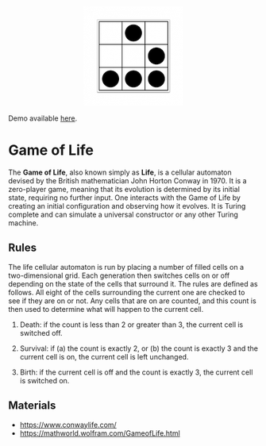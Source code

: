 <p align="center">
  <a href="https://borzecki.github.io/react-life/"><img src="public/glider.png" alt="Glider logo"/></a>
</p>

Demo available [here](https://borzecki.github.io/react-life/).

# Game of Life

The **Game of Life**, also known simply as **Life**, is a cellular automaton devised by the British mathematician John Horton Conway in 1970. It is a zero-player game, meaning that its evolution is determined by its initial state, requiring no further input. One interacts with the Game of Life by creating an initial configuration and observing how it evolves. It is Turing complete and can simulate a universal constructor or any other Turing machine.

## Rules

The life cellular automaton is run by placing a number of filled cells on a two-dimensional grid. Each generation then switches cells on or off depending on the state of the cells that surround it. The rules are defined as follows. All eight of the cells surrounding the current one are checked to see if they are on or not. Any cells that are on are counted, and this count is then used to determine what will happen to the current cell.

1. Death: if the count is less than 2 or greater than 3, the current cell is switched off.

2. Survival: if (a) the count is exactly 2, or (b) the count is exactly 3 and the current cell is on, the current cell is left unchanged.

3. Birth: if the current cell is off and the count is exactly 3, the current cell is switched on.

## Materials

- https://www.conwaylife.com/
- https://mathworld.wolfram.com/GameofLife.html
